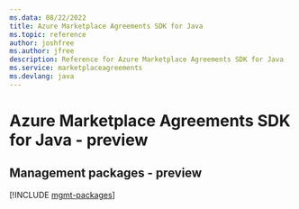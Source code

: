 ```yaml
---
ms.data: 08/22/2022
title: Azure Marketplace Agreements SDK for Java
ms.topic: reference
author: joshfree
ms.author: jfree
description: Reference for Azure Marketplace Agreements SDK for Java
ms.service: marketplaceagreements
ms.devlang: java
---
```

# Azure Marketplace Agreements SDK for Java - preview

## Management packages - preview
[!INCLUDE [mgmt-packages](marketplace-agreements-mgmt-index.md)]